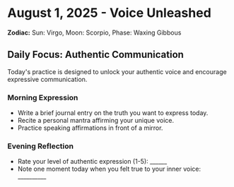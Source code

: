 # August 1, 2025 - Voice Unleashed
**Zodiac:** Sun: Virgo, Moon: Scorpio, Phase: Waxing Gibbous

## Daily Focus: Authentic Communication
Today's practice is designed to unlock your authentic voice and encourage expressive communication.

### Morning Expression
- Write a brief journal entry on the truth you want to express today.
- Recite a personal mantra affirming your unique voice.
- Practice speaking affirmations in front of a mirror.

### Evening Reflection
- Rate your level of authentic expression (1-5): ______
- Note one moment today when you felt true to your inner voice: __________ 